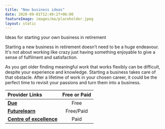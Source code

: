 ```yaml
---
title: "New business ideas"
date: 2020-09-01T12:49:27+06:00
featureImage: images/ma/placeholder.jpeg
layout: static
---
```


Ideas for starting your own business in retirement

Starting a new business in retirement doesn’t need to be a huge endeavour. It's not about working like crazy just having something enjoyable to give a sense of fulfilment and satisfaction.

As you get older finding meaningful work that works flexibly can be difficult, despite your experience and knowledge. Starting a business takes care of that obstacle. After a lifetime of work in your chosen career, it could be the perfect time to revisit your passions and turn them into a business.

| Provider Links      | Free or Paid  |  
| :-----------          | :--------------:      |  
| [**Due**](https://due.com/blog/10-retirement-friendly-business-ideas-for-the-over-50s/) | Free | 
| [**Futurelearn**](https://www.futurelearn.com/courses/starting-a-business-1) | Free/Paid | 
| [**Centre of excellence**](https://www.centreofexcellence.com/) | Paid | 
  

<br/><br/>






